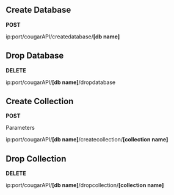 ## Create Database 

**POST** 

ip:port/cougarAPI/createdatabase/<b>[db name]</b>

## Drop Database 

**DELETE**

ip:port/cougarAPI/<b>[db name]</b>/dropdatabase

## Create Collection

**POST**

Parameters 

ip:port/cougarAPI/<b>[db name]</b>/createcollection/<b>[collection name]</b>

## Drop Collection

**DELETE** 

ip:port/cougarAPI/<b>[db name]</b>/dropcollection/<b>[collection name]</b>
